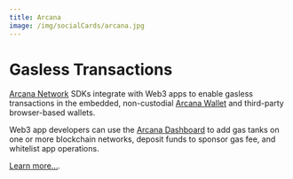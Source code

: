 ```yaml
---
title: Arcana
image: /img/socialCards/arcana.jpg
---
```


# Gasless Transactions

[Arcana Network](https://arcana.network) SDKs integrate with Web3 apps to enable gasless transactions in the embedded,
non-custodial [Arcana Wallet](../social-login/arcana.mdx#arcana-wallet) and third-party browser-based wallets.

Web3 app developers can use the [Arcana Dashboard](https://dashboard.arcana.network) to add gas tanks on one or more
blockchain networks, deposit funds to sponsor gas fee, and whitelist app operations.

[Learn more...](https://docs.arcana.network/quick-start/gasless-quick-start).